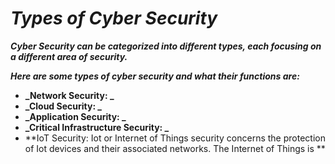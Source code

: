 # **_Types of Cyber Security_**
**_Cyber Security can be categorized into different types, each focusing on a different area of security._</p>**
**_<p>Here are some types of cyber security and what their functions are: </p>_**
+ **_Network Security:  _**
+ **_Cloud Security: _**
+ **_Application Security: _**
+ **_Critical Infrastructure Security: _**
+ **IoT Security: Iot or Internet of Things security concerns the protection of Iot devices and their associated networks. The Internet of Things is **
